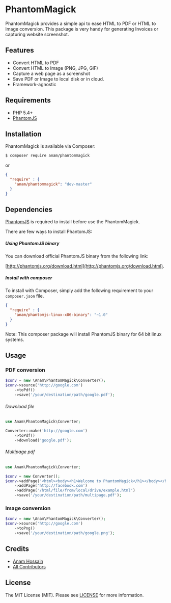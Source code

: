 # PhantomMagick

PhantomMagick provides a simple api to ease HTML to PDF or HTML to Image conversion. This package is very handy for generating Invoices or capturing website screenshot.

## Features

- Convert HTML to PDF
- Convert HTML to Image (PNG, JPG, GIF)
- Capture a web page as a screenshot
- Save PDF or Image to local disk or in cloud.
- Framework-agnostic

## Requirements

- PHP 5.4+
- [PhantomJS](http://phantomjs.org)

## Installation

PhantomMagick is available via Composer:

```bash
$ composer require anam/phantommagick
```

or 

```json
{
  "require" : {
    "anam/phantommagick": "dev-master"
  }
}
```

## Dependencies

[PhantomJS](http://phantomjs.org/download.html) is required to install before use the PhantomMagick.

There are few ways to install PhantomJS:

##### Using PhantomJS binary

You can download official PhantomJS binary from the following link:

[http://phantomjs.org/download.html](http://phantomjs.org/download.html).

##### Install with composer

To install with Composer, simply add the following requirement to your `composer.json` file. 

```json
{
  "require" : {
    "anam/phantomjs-linux-x86-binary": "~1.0"
  }
}
```

Note: This composer package will install PhantomJS binary for 64 bit linux systems.

## Usage

### PDF conversion

```php
$conv = new \Anam\PhantomMagick\Converter();
$conv->source('http://google.com')
    ->toPdf()
    ->save('/your/destination/path/google.pdf');
```

###### Download file

```php
use Anam\PhantomMagick\Converter;

Converter::make('http://google.com')
    ->toPdf()
    ->download('google.pdf');
```

###### Multipage pdf

```php
use Anam\PhantomMagick\Converter;

$conv = new Converter();
$conv->addPage('<html><body><h1>Welcome to PhantomMagick</h1></body></html>')
    ->addPage('http://facebook.com')
    ->addPage('/html/file/from/local/drive/example.html')
    ->save('/your/destination/path/multipage.pdf');
```

### Image conversion

```php
$conv = new \Anam\PhantomMagick\Converter();
$conv->source('http://google.com')
    ->toPng()
    ->save('/your/destination/path/google.png');
```

## Credits

- [Anam Hossain](https://github.com/anam-hossain)
- [All Contributors](https://github.com/anam-hossain/phantommagick/graphs/contributors)

## License

The MIT License (MIT). Please see [LICENSE](http://opensource.org/licenses/MIT) for more information.
